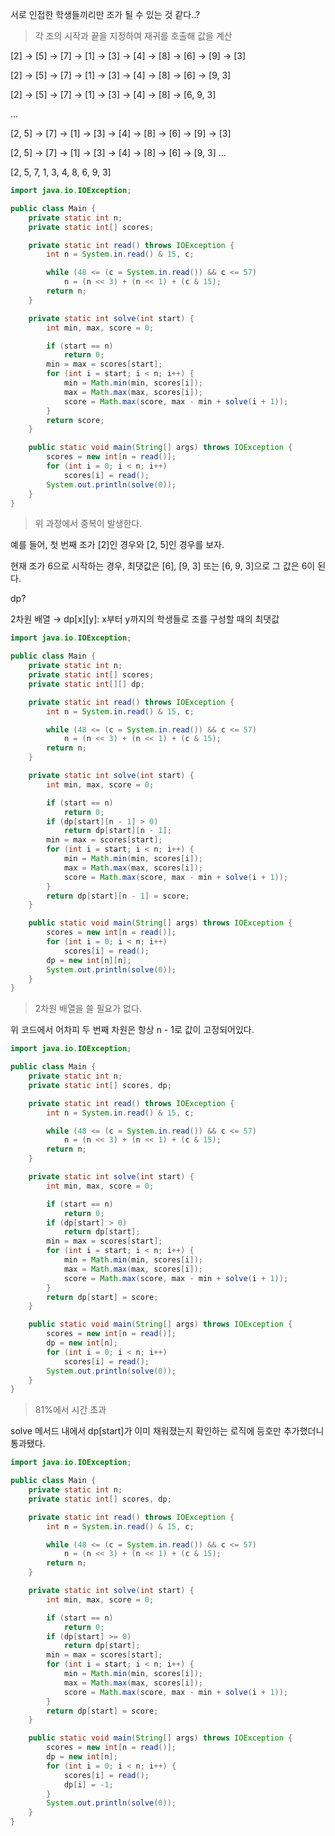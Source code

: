 서로 인접한 학생들끼리만 조가 될 수 있는 것 같다..?

> 각 조의 시작과 끝을 지정하여 재귀를 호출해 값을 계산

[2] → [5] → [7] → [1] → [3] → [4] → [8] → [6] → [9] → [3]

[2] → [5] → [7] → [1] → [3] → [4] → [8] → [6] → [9, 3]

[2] → [5] → [7] → [1] → [3] → [4] → [8] → [6, 9, 3]

...

[2, 5] → [7] → [1] → [3] → [4] → [8] → [6] → [9] → [3]

[2, 5] → [7] → [1] → [3] → [4] → [8] → [6] → [9, 3]
...

[2, 5, 7, 1, 3, 4, 8, 6, 9, 3]

```java
import java.io.IOException;

public class Main {
	private static int n;
	private static int[] scores;

	private static int read() throws IOException {
		int n = System.in.read() & 15, c;

		while (48 <= (c = System.in.read()) && c <= 57)
			n = (n << 3) + (n << 1) + (c & 15);
		return n;
	}

	private static int solve(int start) {
		int min, max, score = 0;

		if (start == n)
			return 0;
		min = max = scores[start];
		for (int i = start; i < n; i++) {
			min = Math.min(min, scores[i]);
			max = Math.max(max, scores[i]);
			score = Math.max(score, max - min + solve(i + 1));
		}
		return score;
	}

	public static void main(String[] args) throws IOException {
		scores = new int[n = read()];
		for (int i = 0; i < n; i++)
			scores[i] = read();
		System.out.println(solve(0));
	}
}
```

> 위 과정에서 중복이 발생한다.

예를 들어, 첫 번째 조가 [2]인 경우와 [2, 5]인 경우를 보자.

현재 조가 6으로 시작하는 경우, 최댓값은 [6], [9, 3] 또는 [6, 9, 3]으로 그 값은 6이 된다.

dp?

2차원 배열 → dp[x][y]: x부터 y까지의 학생들로 조를 구성할 때의 최댓값

```java
import java.io.IOException;

public class Main {
	private static int n;
	private static int[] scores;
	private static int[][] dp;

	private static int read() throws IOException {
		int n = System.in.read() & 15, c;

		while (48 <= (c = System.in.read()) && c <= 57)
			n = (n << 3) + (n << 1) + (c & 15);
		return n;
	}

	private static int solve(int start) {
		int min, max, score = 0;

		if (start == n)
			return 0;
		if (dp[start][n - 1] > 0)
			return dp[start][n - 1];
		min = max = scores[start];
		for (int i = start; i < n; i++) {
			min = Math.min(min, scores[i]);
			max = Math.max(max, scores[i]);
			score = Math.max(score, max - min + solve(i + 1));
		}
		return dp[start][n - 1] = score;
	}

	public static void main(String[] args) throws IOException {
		scores = new int[n = read()];
		for (int i = 0; i < n; i++)
			scores[i] = read();
		dp = new int[n][n];
		System.out.println(solve(0));
	}
}
```

> 2차원 배열을 쓸 필요가 없다.

위 코드에서 어차피 두 번째 차원은 항상 n - 1로 값이 고정되어있다.

```java
import java.io.IOException;

public class Main {
	private static int n;
	private static int[] scores, dp;

	private static int read() throws IOException {
		int n = System.in.read() & 15, c;

		while (48 <= (c = System.in.read()) && c <= 57)
			n = (n << 3) + (n << 1) + (c & 15);
		return n;
	}

	private static int solve(int start) {
		int min, max, score = 0;

		if (start == n)
			return 0;
		if (dp[start] > 0)
			return dp[start];
		min = max = scores[start];
		for (int i = start; i < n; i++) {
			min = Math.min(min, scores[i]);
			max = Math.max(max, scores[i]);
			score = Math.max(score, max - min + solve(i + 1));
		}
		return dp[start] = score;
	}

	public static void main(String[] args) throws IOException {
		scores = new int[n = read()];
		dp = new int[n];
		for (int i = 0; i < n; i++)
			scores[i] = read();
		System.out.println(solve(0));
	}
}
```

> 81%에서 시간 초과

solve 메서드 내에서 dp[start]가 이미 채워졌는지 확인하는 로직에 등호만 추가했더니 통과됐다.

```java
import java.io.IOException;

public class Main {
	private static int n;
	private static int[] scores, dp;

	private static int read() throws IOException {
		int n = System.in.read() & 15, c;

		while (48 <= (c = System.in.read()) && c <= 57)
			n = (n << 3) + (n << 1) + (c & 15);
		return n;
	}

	private static int solve(int start) {
		int min, max, score = 0;

		if (start == n)
			return 0;
		if (dp[start] >= 0)
			return dp[start];
		min = max = scores[start];
		for (int i = start; i < n; i++) {
			min = Math.min(min, scores[i]);
			max = Math.max(max, scores[i]);
			score = Math.max(score, max - min + solve(i + 1));
		}
		return dp[start] = score;
	}

	public static void main(String[] args) throws IOException {
		scores = new int[n = read()];
		dp = new int[n];
		for (int i = 0; i < n; i++) {
			scores[i] = read();
			dp[i] = -1;
		}
		System.out.println(solve(0));
	}
}
```
